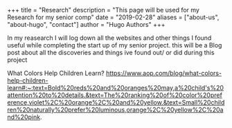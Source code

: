 +++
title = "Research"
description = "This page will be used for my Research for my senior comp"
date = "2019-02-28"
aliases = ["about-us", "about-hugo", "contact"]
author = "Hugo Authors"
+++

In my reasearch I will log down all the websites and other things I found useful while completing the start up of my senior project. this will be a Blog post about all the discoveries and things ive found out/ or did during this project

What Colors Help Children Learn?
https://www.aop.com/blog/what-colors-help-children-learn#:~:text=Bold%20reds%20and%20oranges%20may,a%20child's%20attention%20to%20details.&text=The%20ranking%20of%20color%20preference,violet%2C%20orange%2C%20and%20yellow.&text=Small%20children%20naturally%20prefer%20luminous,orange%2C%20yellow%2C%20and%20pink.
 
 